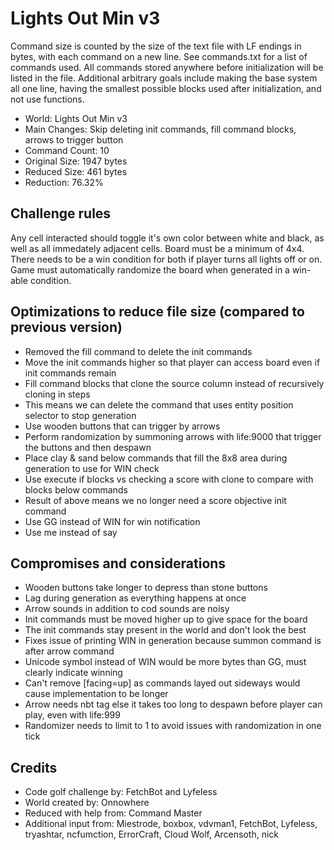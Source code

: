 # Lights Out Min v3

Command size is counted by the size of the text file with LF endings in bytes,
with each command on a new line. See commands.txt for a list of commands used.
All commands stored anywhere before initialization will be listed in the file.
Additional arbitrary goals include making the base system all one line, having
the smallest possible blocks used after initialization, and not use functions.


- World: Lights Out Min v3
- Main Changes: Skip deleting init commands, fill command blocks, arrows to trigger button
- Command Count: 10
- Original Size: 1947 bytes
- Reduced Size: 461 bytes
- Reduction: 76.32%


## Challenge rules

Any cell interacted should toggle it's own color between white and black, as well as all immedately adjacent cells. Board must be a minimum of 4x4. There needs to be a win condition for both if player turns all lights off or on. Game must automatically randomize the board when generated in a win-able condition.


## Optimizations to reduce file size (compared to previous version)

- Removed the fill command to delete the init commands
- Move the init commands higher so that player can access board even if init commands remain
- Fill command blocks that clone the source column instead of recursively cloning in steps
- This means we can delete the command that uses entity position selector to stop generation
- Use wooden buttons that can trigger by arrows
- Perform randomization by summoning arrows with life:9000 that trigger the buttons and then despawn
- Place clay & sand below commands that fill the 8x8 area during generation to use for WIN check
- Use execute if blocks vs checking a score with clone to compare with blocks below commands
- Result of above means we no longer need a score objective init command
- Use GG instead of WIN for win notification
- Use me instead of say


## Compromises and considerations

- Wooden buttons take longer to depress than stone buttons
- Lag during generation as everything happens at once
- Arrow sounds in addition to cod sounds are noisy
- Init commands must be moved higher up to give space for the board
- The init commands stay present in the world and don't look the best
- Fixes issue of printing WIN in generation because summon command is after arrow command
- Unicode symbol instead of WIN would be more bytes than GG, must clearly indicate winning
- Can't remove [facing=up] as commands layed out sideways would cause implementation to be longer
- Arrow needs nbt tag else it takes too long to despawn before player can play, even with life:999
- Randomizer needs to limit to 1 to avoid issues with randomization in one tick


## Credits

- Code golf challenge by: FetchBot and Lyfeless
- World created by: Onnowhere
- Reduced with help from: Command Master
- Additional input from: Miestrode, boxbox, vdvman1, FetchBot, Lyfeless, tryashtar, ncfumction, ErrorCraft, Cloud Wolf, Arcensoth, nick